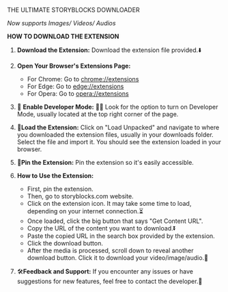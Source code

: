 THE ULTIMATE STORYBLOCKS DOWNLOADER

_Now supports Images/ Videos/ Audios_

**HOW TO DOWNLOAD THE EXTENSION**
1. **Download the Extension:**
   Download the extension file provided.⬇️

2. **Open Your Browser's Extensions Page:**
   - For Chrome: Go to [chrome://extensions](url)
   - For Edge: Go to [edge://extensions](url)
   - For Opera: Go to [opera://extensions](url)

3. 🔧 **Enable Developer Mode:** 👨‍💻
   Look for the option to turn on Developer Mode, usually located at the top right corner of the page.

4. 📂**Load the Extension:**
   Click on "Load Unpacked" and navigate to where you downloaded the extension files, usually in your downloads folder. Select the file and import it. You should see the extension loaded in your browser.

5. 📌**Pin the Extension:**
   Pin the extension so it's easily accessible.

6. **How to Use the Extension:**
   - First, pin the extension.
   - Then, go to storyblocks.com website.
   - Click on the extension icon. It may take some time to load, depending on your internet connection.⏳
   - Once loaded, click the big button that says "Get Content URL".
   - Copy the URL of the content you want to download.⏬
   - Paste the copied URL in the search box provided by the extension.
   - Click the download button.
   - After the media is processed, scroll down to reveal another download button. Click it to download your video/image/audio.📸

7. 🛠️**Feedback and Support:**
   If you encounter any issues or have suggestions for new features, feel free to contact the developer.📩
